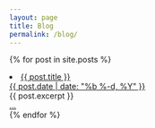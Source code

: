 ```yaml
---
layout: page
title: Blog
permalink: /blog/
---
```

{% for post in site.posts %}
  <li>
      <a class="post-link" href="{{ post.url | prepend: site.github.url }}">
        {{ post.title }}
        <div class="post-meta">{{ post.date | date: "%b %-d, %Y" }}</div>
      </a>
      <div class="post">
        {{ post.excerpt }}
        <div class="center"><a href="{{ post.url | prepend: site.github.url }}">...</a></div>
      </div>
  </li>
{% endfor %}
